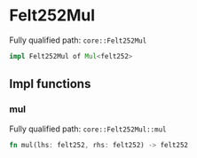 # Felt252Mul

Fully qualified path: `core::Felt252Mul`

```rust
impl Felt252Mul of Mul<felt252>
```

## Impl functions

### mul

Fully qualified path: `core::Felt252Mul::mul`

```rust
fn mul(lhs: felt252, rhs: felt252) -> felt252
```


